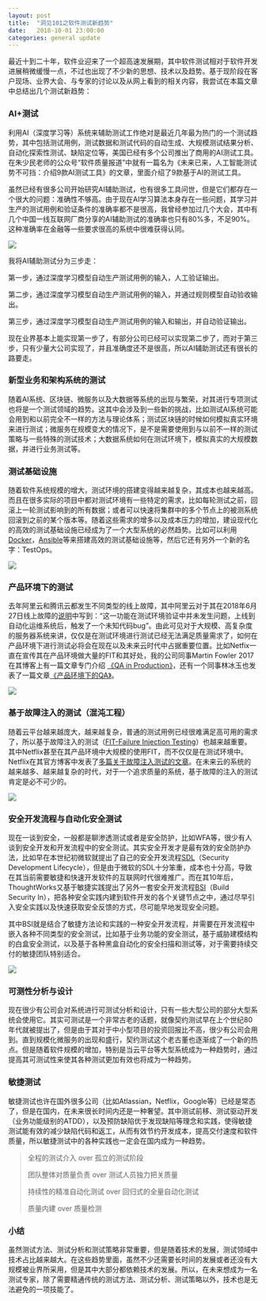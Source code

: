 ```yaml
---
layout: post
title:  "洞见101之软件测试新趋势"
date:   2018-10-01 23:00:00
categories: general update
---
```


最近十到二十年，软件业迎来了一个超高速发展期，其中软件测试相对于软件开发进展稍微缓慢一点，不过也出现了不少新的思想、技术以及趋势。基于现阶段在客户现场、业界大会、与专家的讨论以及从网上看到的相关内容，我尝试在本篇文章中总结出几个测试新趋势：

### AI+测试
利用AI（深度学习等）系统来辅助测试工作绝对是最近几年最为热门的一个测试趋势，其中包括测试用例，测试数据和测试代码的自动生成、大规模测试结果分析、自动化探索性测试、缺陷定位等，美国已经有多个公司推出了商用的AI测试工具。在朱少民老师的公众号“软件质量报道”中就有一篇名为《未来已来，人工智能测试势不可挡：介绍9款AI测试工具》的文章，里面介绍了9款基于AI的测试工具。

虽然已经有很多公司开始研究AI辅助测试，也有很多工具问世，但是它们都存在一个很大的问题：准确性不够高。由于现在AI学习算法本身存在一些问题，其学习并生产的测试用例和验证条件的准确率都不是很高，我曾经参加过几个大会，其中有几个中国一线互联网厂商分享的AI辅助测试的准确率也只有80%多，不足90%。这种准确率在金融等一些要求很高的系统中很难获得认同。

[![](https://insights.thoughtworks.cn/wp-content/uploads/2019/07/1-2.jpg)](https://insights.thoughtworks.cn/wp-content/uploads/2019/07/1-2.jpg)

我将AI辅助测试分为三步走：

第一步，通过深度学习模型自动生产测试用例的输入，人工验证输出。

第二步，通过深度学习模型自动生产测试用例的输入，并通过规则模型自动验收输出。

第三步，通过深度学习模型自动生产测试用例的输入和输出，并自动验证输出。

现在业界基本上能实现第一步了，有部分公司已经可以实现第二步了，而对于第三步，只有少量大公司实现了，并且准确度还不是很高，所以AI辅助测试还有很长的路要走。

### 新型业务和架构系统的测试
随着AI系统、区块链、微服务以及大数据等系统的出现与繁荣，对其进行专项测试也将是一个测试领域的趋势。这其中会涉及到一些新的挑战，比如测试AI系统可能会用到和以前完全不一样的方法与理论体系；测试区块链的时候如何模拟真实环境来进行测试；微服务在规模变大的情况下，是不是需要使用到与以前不一样的测试策略与一些特殊的测试技术；大数据系统如何在测试环境下，模拟真实的大规模数据，并进行业务测试等。

### 测试基础设施
随着软件系统规模的增大，测试环境的搭建变得越来越复杂，其成本也越来越高。而且在很多实际的项目中都对测试环境有一些特定的需求，比如每轮测试之前，回滚上一轮测试影响到的所有数据；或者可以快速将集群中的多个节点上的被测系统回滚到之前的某个版本等。随着这些需求的增多以及成本压力的增加，建设现代化的高效的测试基础设施已经成为了一个大型系统的必然趋势。比如可以利用[Docker](https://www.docker.com/)，[Ansible](https://www.ansible.com/)等来搭建高效的测试基础设施等，然后它还有另外一个新的名字：TestOps。

[![](https://insights.thoughtworks.cn/wp-content/uploads/2019/07/3-4.png)](https://insights.thoughtworks.cn/wp-content/uploads/2019/07/3-4.png)

### 产品环境下的测试
去年阿里云和腾讯云都发生不同类型的线上故障，其中阿里云对于其在2018年6月27日线上故障的[说明](https://yq.aliyun.com/articles/603866)中写到：“这一功能在测试环境验证中并未发生问题，上线到自动化运维系统后，触发了一个未知代码bug”。由此可见对于大规模、高复杂度的服务器系统来讲，仅仅是在测试环境进行测试已经无法满足质量需求了，如何在产品环境下进行测试必将会在现在以及未来云时代中占据重要位置。比如Netfix一直在宣传其在产品环境做大量的FIT和其好处，我的公司同事Martin Fowler 2017在其博客上有一篇文章专门介绍 [《QA in Production》](https://martinfowler.com/articles/qa-in-production.html)，还有一个同事林冰玉也发表了一篇文章[《产品环境下的QA》](https://insights.thoughtworks.cn/qa-in-production-practice/)。

[![](https://insights.thoughtworks.cn/wp-content/uploads/2019/07/4-3.png)](https://insights.thoughtworks.cn/wp-content/uploads/2019/07/4-3.png)

### 基于故障注入的测试（混沌工程）
随着云平台越来越庞大，越来越复杂，普通的测试用例已经很难满足高可用的需求了，所以基于故障注入的测试（[FIT-Failure Injection Testing](https://medium.com/netflix-techblog/fit-failure-injection-testing-35d8e2a9bb2)）也越来越重要。其中Netflix甚至在其产品环境中大规模的使用FIT，而不仅仅是在测试环境中。Netflix在其官方博客中发表了[多篇关于故障注入测试的文章](https://medium.com/netflix-techblog)。在未来云的系统的越来越多、越来越复杂的时代，对于一个追求质量的系统，基于故障的注入的测试肯定是必不可少的。

[![](https://insights.thoughtworks.cn/wp-content/uploads/2019/07/5-Netflix.jpeg)](https://insights.thoughtworks.cn/wp-content/uploads/2019/07/5-Netflix.jpeg)

### 安全开发流程与自动化安全测试

现在一谈到安全，一般都是聊渗透测试或者是安全防护，比如WFA等，很少有人谈到安全开发和开发流程中的安全测试。其实安全开发才是最有效的安全防护办法，比如早在本世纪初微软就提出了自己的安全开发流程[SDL](https://www.microsoft.com/en-us/sdl)（Security Development Lifecycle），但是由于微软的SDL十分笨重，成本也十分高，导致在其当前需要敏捷和快速开发软件的互联网时代很难推广。而在其10年后，ThoughtWorks又基于敏捷实践提出了另外一套安全开发流程[BSI](https://www.buildsecurityin.net/)（Build Security In），把各种安全实践内建到软件开发的各个关键节点之中，通过尽早引入安全实践以及快速获取安全反馈的方式，尽可能早地发现安全问题。

其中BSI就是结合了敏捷方法论和实践的一种安全开发流程，并需要在开发流程中嵌入各种不同类型的安全测试，比如基于业务功能的安全测试，基于威胁建模结构的白盒安全测试，以及基于各种黑盒自动化的安全扫描和测试等，对于需要持续交付的敏捷团队特别适合。

[![](https://insights.thoughtworks.cn/wp-content/uploads/2019/07/6-1.png)](https://insights.thoughtworks.cn/wp-content/uploads/2019/07/6-1.png)

### 可测性分析与设计
现在很少有公司会对系统进行可测试分析和设计，只有一些大型公司的部分大型系统会使用它。其实可测试是一个非常古老的话题，就像契约测试早在上个世纪80年代就被提出了，但是由于其对于中小型项目的投资回报比不高，很少有公司会用到。直到规模化微服务的出现和盛行，契约测试这个老古董也逐渐成了一个新的热点。但是随着软件规模的增加，特别是当云平台等大型系统成为一种趋势时，通过提高其可测试性来使其各种测试更加有效也将成为一种趋势。

### 敏捷测试
敏捷测试也许在国外很多公司（比如Atlassian，Netflix，Google等）已经是常态了，但是在国内，在未来很长时间内还是一种奢望。其中测试前移、测试驱动开发（业务功能级别的ATDD），以及预防缺陷优于发现缺陷等理念和实践，使得敏捷测试能有效的减少缺陷代码和返工，从而有效节约开发成本，提高交付速度和软件质量，所以敏捷测试中的各种实践也一定会在国内成为一种趋势。

>全程的测试介入 over 孤立的测试阶段
>
>团队整体对质量负责 over 测试人员独力把关质量
>
>持续性的精准自动化测试 over 回归式的全量自动化测试
>
>质量内建 over 质量检测

### 小结
虽然测试方法、测试分析和测试策略非常重要，但是随着技术的发展，测试领域中技术占比越来越大。在这些趋势里面，虽然不少还需要长时间的发展或者还没有大规模被业界所采用，但是其中大部分都依赖技术的发展。所以，在未来想成为一名测试专家，除了需要精通传统的测试方法、测试分析、测试策略以外，技术也是无法避免的一项技能了。
